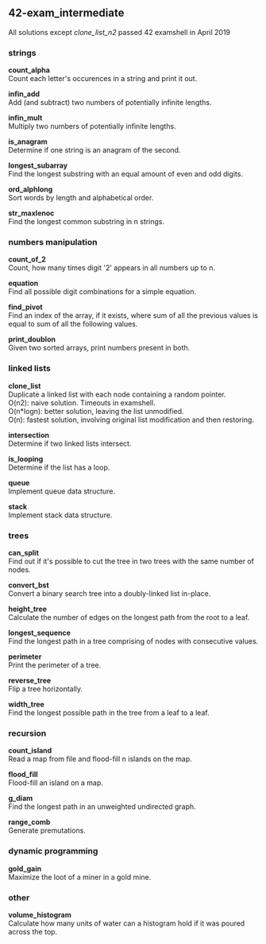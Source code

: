 ## 42-exam_intermediate

All solutions except *clone_list_n2* passed 42 examshell in April 2019

### strings

**count_alpha**<br />
Count each letter's occurences in a string and print it out.<br />

**infin_add**<br />
Add (and subtract) two numbers of potentially infinite lengths.<br />

**infin_mult**<br />
Multiply two numbers of potentially infinite lengths.<br />

**is_anagram**<br />
Determine if one string is an anagram of the second.<br />

**longest_subarray**<br />
Find the longest substring with an equal amount of even and odd digits.<br />

**ord_alphlong**<br />
Sort words by length and alphabetical order.<br />

**str_maxlenoc**<br />
Find the longest common substring in n strings.<br />

### numbers manipulation

**count_of_2**<br />
Count, how many times digit '2' appears in all numbers up to n.<br />

**equation**<br />
Find all possible digit combinations for a simple equation.<br />

**find_pivot**<br />
Find an index of the array, if it exists, where sum of all the previous values is equal to sum of all the following values.<br />

**print_doublon**<br />
Given two sorted arrays, print numbers present in both.<br />

### linked lists

**clone_list**<br />
Duplicate a linked list with each node containing a random pointer.<br />
O(n2): naive solution. Timeouts in examshell.<br />
O(n*logn): better solution, leaving the list unmodified.<br />
O(n): fastest solution, involving original list modification and then restoring.<br />

**intersection**<br />
Determine if two linked lists intersect.<br />

**is_looping**<br />
Determine if the list has a loop.<br />

**queue**<br />
Implement queue data structure.<br />

**stack**<br />
Implement stack data structure.<br />

### trees

**can_split**<br />
Find out if it's possible to cut the tree in two trees with the same number of nodes.<br />

**convert_bst**<br />
Convert a binary search tree into a doubly-linked list in-place.<br />

**height_tree**<br />
Calculate the number of edges on the longest path from the root to a leaf.<br />

**longest_sequence**<br />
Find the longest path in a tree comprising of nodes with consecutive values.<br />

**perimeter**<br />
Print the perimeter of a tree.<br />

**reverse_tree**<br />
Flip a tree horizontally.<br />

**width_tree**<br />
Find the longest possible path in the tree from a leaf to a leaf.<br />

### recursion

**count_island**<br />
Read a map from file and flood-fill n islands on the map.<br />

**flood_fill**<br />
Flood-fill an island on a map.<br />

**g_diam**<br />
Find the longest path in an unweighted undirected graph.<br />

**range_comb**<br />
Generate premutations.<br />

### dynamic programming

**gold_gain**<br />
Maximize the loot of a miner in a gold mine.<br />

### other

**volume_histogram**<br />
Calculate how many units of water can a histogram hold if it was poured across the  top.<br />
